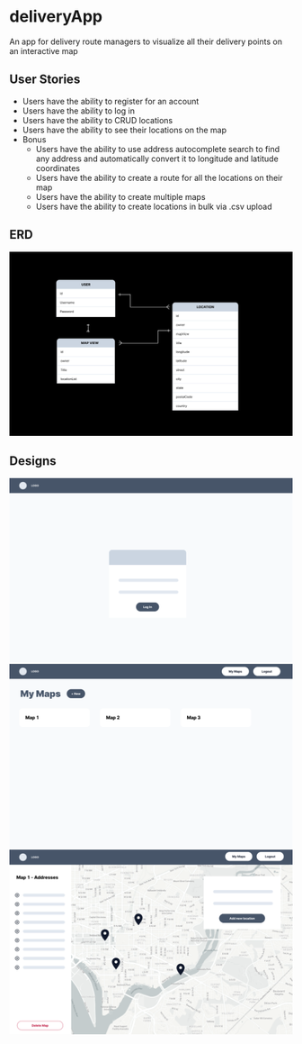 
# deliveryApp
An app for delivery route managers to visualize all their delivery points on an interactive map


## User Stories
- Users have the ability to register for an account
- Users have the ability to log in
- Users have the ability to CRUD locations
- Users have the ability to see their locations on the map
- Bonus
    - Users have the ability to use address autocomplete search to find any address and automatically convert it to longitude and latitude coordinates
    - Users have the ability to create a route for all the locations on their map
    - Users have the ability to create multiple maps
    - Users have the ability to create locations in bulk via .csv upload

## ERD
<img src ="images/deliveryApp ERD.png">

## Designs

<img src ="images/deliveryApp login wireframe.png">
<img src ="images/deliveryApp Maps wireframe.png">
<img src ="images/deliveryApp mapView wireframe.png">
